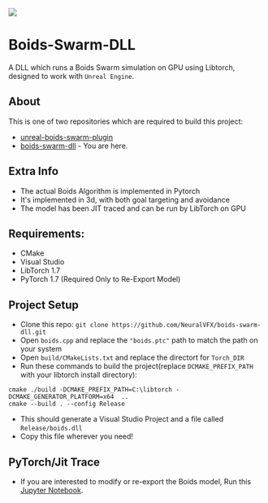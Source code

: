 ![](example.gif)
# Boids-Swarm-DLL
A DLL which runs a Boids Swarm simulation on GPU using Libtorch, designed to work with `Unreal Engine`.

## About
This is one of two repositories which are required to build this project:
- [unreal-boids-swarm-plugin](https://github.com/NeuralVFX/unreal-boids-swarm-plugin)
- [boids-swarm-dll](https://github.com/NeuralVFX/boids-swarm-dll/) - You are here.

## Extra Info
- The actual Boids Algorithm is implemented in Pytorch
- It's implemented in 3d, with both goal targeting and avoidance
- The model has been JIT traced and can be run by LibTorch on GPU

## Requirements:
- CMake
- Visual Studio
- LibTorch 1.7
- PyTorch 1.7 (Required Only to Re-Export Model)

## Project Setup
- Clone this repo: `git clone https://github.com/NeuralVFX/boids-swarm-dll.git`
- Open `boids.cpp` and replace the `"boids.ptc"` path to match the path on your system
- Open `build/CMakeLists.txt` and replace the directort for `Torch_DIR`
- Run these commands to build the project(replace `DCMAKE_PREFIX_PATH` with your libtorch install directory):
```
cmake ./build -DCMAKE_PREFIX_PATH=C:\libtorch -DCMAKE_GENERATOR_PLATFORM=x64  ..
cmake --build . --config Release
```
- This should generate a Visual Studio Project and a file called `Release/boids.dll`
- Copy this file wherever you need!

## PyTorch/Jit Trace
- If you are interested to modify or re-export the Boids model, Run this [Jupyter Notebook](BoidsJitExport.ipynb).

